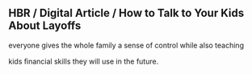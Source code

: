 ## HBR / Digital Article / How to Talk to Your Kids About Layoffs

everyone gives the whole family a sense of control while also teaching

kids ﬁnancial skills they will use in the future.